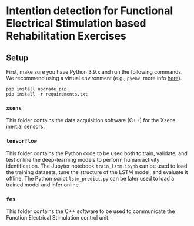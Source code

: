 # Intention detection for Functional Electrical Stimulation based Rehabilitation Exercises

## Setup

First, make sure you have Python 3.9.x and run the following commands. We recommend using a virtual environment (e.g., `pyenv`, more info [here](https://realpython.com/intro-to-pyenv/)).

    pip install upgrade pip
    pip install -r requirements.txt

### `xsens`

This folder contains the data acquisition software (C++) for the Xsens inertial sensors.

### `tensorflow`

This folder contains the Python code to be used both to train, validate, and test online the deep-learning models to perform human activity identification. The Jupyter notebook `train_lstm.ipynb` can be used to load the training datasets, tune the structure of the LSTM model, and evaluate it offline. The Python script `lstm_predict.py` can be later used to load a trained model and infer online.

### `fes`

This folder contains the C++ software to be used to communicate the Function Electrical Stimulation control unit.